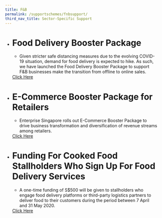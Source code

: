 ```yaml
---
title: F&B
permalink: /supportschemes/fnbsupport/
third_nav_title: Sector-Specific Support
---
```


<div class="gobizfinapplyTable">
  <ul class="gobizfinapplyTable-firstTable">
    <li class="gobizfinapplyTable-firstTable_table">
      <h1 class="gobizfinapplyTable-firstTable_table__header">Food Delivery Booster Package</h1>
      <ul class="gobizfinapplyTable-firstTable_table__options">
        <li>Given stricter safe distancing measures due to the evolving COVID-19 situation, demand for food delivery is expected to hike. As such, we have launched the Food Delivery Booster Package to support F&B businesses make the transition from offline to online sales.</li>
      </ul>
      <a href="https://go.gov.sg/fdbp"><div class="gobizfinapplyTable-firstTable_table__getstart">Click Here</div></a>
    </li>
  </ul>
</div>

<div class="gobizfinapplyTable">
  <ul class="gobizfinapplyTable-firstTable">
    <li class="gobizfinapplyTable-firstTable_table">
      <h1 class="gobizfinapplyTable-firstTable_table__header">E-Commerce Booster Package for Retailers</h1>
      <ul class="gobizfinapplyTable-firstTable_table__options">
        <li>Enterprise Singapore rolls out E-Commerce Booster Package to drive business transformation and diversification of revenue streams among retailers.</li>
      </ul>
      <a href="https://go.gov.sg/ebp"><div class="gobizfinapplyTable-firstTable_table__getstart">Click Here</div></a>
    </li>
  </ul>
</div>

<div class="gobizfinapplyTable">
  <ul class="gobizfinapplyTable-firstTable">
    <li class="gobizfinapplyTable-firstTable_table">
      <h1 class="gobizfinapplyTable-firstTable_table__header">Funding For Cooked Food Stallholders Who Sign Up For Food Delivery Services</h1>
      <ul class="gobizfinapplyTable-firstTable_table__options">
        <li>A one-time funding of S$500 will be given to stallholders who engage food delivery platforms or third-party logistics partners to deliver food to their customers during the period between 7 April and 31 May 2020.</li>
      </ul>
      <a href="https://go.gov.sg/hawker500delivery"><div class="gobizfinapplyTable-firstTable_table__getstart">Click Here</div></a>
    </li>
  </ul>
</div>
